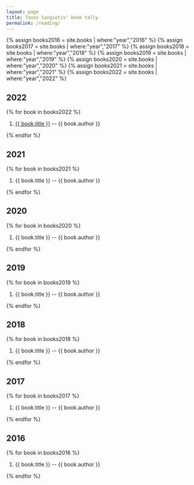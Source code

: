 ```yaml
---
layout: page
title: Tasos Sangiotis' book tally
permalink: /reading/
---
```


{% assign books2016 = site.books | where:"year","2016" %}
{% assign books2017 = site.books | where:"year","2017" %}
{% assign books2018 = site.books | where:"year","2018" %}
{% assign books2019 = site.books | where:"year","2019" %}
{% assign books2020 = site.books | where:"year","2020" %}
{% assign books2021 = site.books | where:"year","2021" %}
{% assign books2022 = site.books | where:"year","2022" %}

## 2022

{% for book in books2022 %}

1. [{{ book.title }}]({{book.url}}) -- {{ book.author }} <span class="reading-{{ book.rate }}"></span>

{% endfor %}

## 2021

{% for book in books2021 %}

1. {{ book.title }} -- {{ book.author }} <span class="reading-{{ book.rate }}"></span>

{% endfor %}

## 2020

{% for book in books2020 %}

1. {{ book.title }} -- {{ book.author }} <span class="reading-{{ book.rate }}"></span>

{% endfor %}

## 2019

{% for book in books2019 %}

1. {{ book.title }} -- {{ book.author }} <span class="reading-{{ book.rate }}"></span>

{% endfor %}

## 2018

{% for book in books2018 %}

1. {{ book.title }} -- {{ book.author }} <span class="reading-{{ book.rate }}"></span>

{% endfor %}

## 2017

{% for book in books2017 %}

1. {{ book.title }} -- {{ book.author }} <span class="reading-{{ book.rate }}"></span>

{% endfor %}

## 2016

{% for book in books2016 %}

1. {{ book.title }} -- {{ book.author }} <span class="reading-{{ book.rate }}"></span>

{% endfor %}

